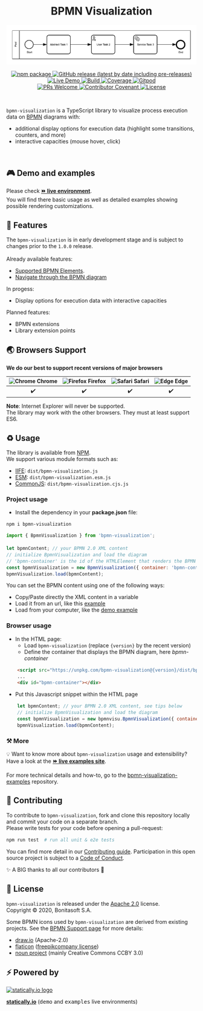 <h1 align="center">BPMN Visualization</h1>
<div align="center">
    <p align="center"> <img title="BPMN Visualization" src="docs/users/images/diagram-example.png" alt="BPMN Visualization diagram example"></p>
    <p align="center"> 
        <a href="https://npmjs.org/package/bpmn-visualization">
          <img alt="npm package" src="https://img.shields.io/npm/v/bpmn-visualization.svg?color=orange"> 
        </a> 
        <a href="https://github.com/process-analytics/bpmn-visualization-js/releases">
          <img alt="GitHub release (latest by date including pre-releases)" src="https://img.shields.io/github/v/release/process-analytics/bpmn-visualization-js?label=changelog&include_prereleases"> 
        </a> 
        <a href="https://cdn.statically.io/gh/process-analytics/bpmn-visualization-examples/master/examples/index.html">
          <img alt="Live Demo" src="https://img.shields.io/badge/demo-online-blueviolet.svg"> 
        </a> 
        <a href="https://github.com/process-analytics/bpmn-visualization-js/actions">
          <img alt="Build" src="https://github.com/process-analytics/bpmn-visualization-js/workflows/Build/badge.svg"> 
        </a> 
        <a href="https://sonarcloud.io/dashboard?id=process-analytics_bpmn-visualization-js">
          <img alt="Coverage" src="https://sonarcloud.io/api/project_badges/measure?project=process-analytics_bpmn-visualization-js&metric=coverage"
               title="The code coverage is underestimated. It doesn't count the code that is only tested through HTML page.">
        </a>
        <a href="https://gitpod.io/#https://github.com/process-analytics/bpmn-visualization-js" target="_blank">
          <img alt="Gitpod" src="https://img.shields.io/badge/Gitpod-ready--to--code-chartreuse?logo=gitpod"> 
        </a> 
        <br>
        <a href="CONTRIBUTING.md">
          <img alt="PRs Welcome" src="https://img.shields.io/badge/PRs-welcome-ff69b4.svg?style=flat-square"> 
        </a> 
        <a href="CODE_OF_CONDUCT.md">
          <img alt="Contributor Covenant" src="https://img.shields.io/badge/Contributor%20Covenant-v2.0%20adopted-ff69b4.svg"> 
        </a> 
        <a href="LICENSE">
          <img alt="License" src="https://img.shields.io/github/license/process-analytics/bpmn-visualization-js?color=blue"> 
        </a>
    </p>
</div>  
<br>

`bpmn-visualization` is a TypeScript library to visualize process execution data on [BPMN](https://www.omg.org/spec/BPMN/2.0.2/) diagrams with:
- additional display options for execution data (highlight some transitions, counters, and more)
- interactive capacities (mouse hover, click)

<br>


## 🎮 Demo and examples 

Please check [__⏩ live environment__](https://cdn.statically.io/gh/process-analytics/bpmn-visualization-examples/master/examples/index.html). \
You will find there basic usage as well as detailed examples showing possible rendering customizations.

## 🎨 Features

The `bpmn-visualization` is in early development stage and is subject to changes prior to the `1.0.0` release.\
\
Already available features:
- [Supported BPMN Elements](https://process-analytics.github.io/bpmn-visualization-js/#supported-bpmn-elements).
- [Navigate through the BPMN diagram](https://process-analytics.github.io/bpmn-visualization-js/#diagram-navigation)

In progess:
- Display options for execution data with interactive capacities

Planned features:
- BPMN extensions
- Library extension points

## 🌏 Browsers Support

**We do our best to support recent versions of major browsers**

| <img src="https://www.google.com/chrome/static/images/chrome-logo.svg" alt="Chrome" width="18px" height="18px" /> Chrome | <img src="https://user-media-prod-cdn.itsre-sumo.mozilla.net/uploads/products/2020-04-14-08-36-13-8dda6f.png" alt="Firefox" width="18px" height="18px" /> Firefox | <img src="https://developer.apple.com/assets/elements/icons/safari/safari-96x96.png" alt="Safari" width="18px" height="18px" /> Safari | <img src="https://avatars0.githubusercontent.com/u/11354582?s=200&v=4" alt="Edge" width="18px" height="18px" /> Edge |
| :---------: | :---------: | :---------: | :---------: |
|  ✔️ |  ✔️ |  ✔️ |  ✔️ |

**Note**: Internet Explorer will never be supported. \
The library may work with the other browsers. They must at least support ES6.


## ♻️ Usage
The library is available from [NPM](https://npmjs.org/package/bpmn-visualization). \
We support various module formats such as:
- [IIFE](https://developer.mozilla.org/en-US/docs/Glossary/IIFE): `dist/bpmn-visualization.js`
- [ESM](https://dev.to/iggredible/what-the-heck-are-cjs-amd-umd-and-esm-ikm): `dist/bpmn-visualization.esm.js`
- [CommonJS](https://www.typescriptlang.org/docs/handbook/2/modules.html#commonjs): `dist/bpmn-visualization.cjs.js`
  

### Project usage

* Install the dependency in your **package.json** file:
```shell script
npm i bpmn-visualization
```

```javascript
import { BpmnVisualization } from 'bpmn-visualization';

let bpmnContent; // your BPMN 2.0 XML content
// initialize BpmnVisualization and load the diagram
// 'bpmn-container' is the id of the HTMLElement that renders the BPMN Diagram
const bpmnVisualization = new BpmnVisualization({ container: 'bpmn-container'});
bpmnVisualization.load(bpmnContent);
```

You can set the BPMN content using one of the following ways:
  * Copy/Paste directly the XML content in a variable
  * Load it from an url, like this [example](https://github.com/process-analytics/bpmn-visualization-examples/blob/master/examples/display-bpmn-diagram/load-remote-bpmn-diagrams/index.html)
  * Load from your computer, like the [demo example](https://github.com/process-analytics/bpmn-visualization-js/blob/master/src/demo/index.ts)


### Browser usage

* In the HTML page:
   * Load `bpmn-visualization` (replace `{version}` by the recent version)
   * Define the container that displays the BPMN diagram, here _bpmn-container_
```html
    <script src="https://unpkg.com/bpmn-visualization@{version}/dist/bpmn-visualization.js"></script>
    ...
    <div id="bpmn-container"></div>
```
* Put this Javascript snippet within the HTML page
```javascript
    let bpmnContent; // your BPMN 2.0 XML content, see tips below
    // initialize BpmnVisualization and load the diagram
    const bpmnVisualization = new bpmnvisu.BpmnVisualization({ container: 'bpmn-container'});
    bpmnVisualization.load(bpmnContent);
```

### ⚒️ More

💡 Want to know more about `bpmn-visualization` usage and extensibility? Have a look at the
[__⏩ live examples site__](https://cdn.statically.io/gh/process-analytics/bpmn-visualization-examples/master/examples/index.html).

For more technical details and how-to, go to the [bpmn-visualization-examples](https://github.com/process-analytics/bpmn-visualization-examples/)
repository.

## 🔧 Contributing

To contribute to `bpmn-visualization`, fork and clone this repository locally and commit your code on a separate branch. \
Please write tests for your code before opening a pull-request:

```sh
npm run test  # run all unit & e2e tests
```

You can find more detail in our [Contributing guide](CONTRIBUTING.md). Participation in this open source project is subject to a [Code of Conduct](CODE_OF_CONDUCT.md).

✨ A BIG thanks to all our contributors 🙂


## 📃 License

`bpmn-visualization` is released under the [Apache 2.0](LICENSE) license. \
Copyright &copy; 2020, Bonitasoft S.A.

Some BPMN icons used by `bpmn-visualization` are derived from existing projects. See the [BPMN Support page](docs/users/bpmn-support.adoc)
for more details:
- [draw.io](https://github.com/jgraph/drawio) (Apache-2.0)
- [flaticon](https://www.flaticon.com) ([freepikcompany license](https://www.freepikcompany.com/legal#nav-flaticon))
- [noun project](https://thenounproject.com/) (mainly Creative Commons CCBY 3.0)


## ⚡ Powered by

[![statically.io logo](https://statically.io/icons/icon-96x96.png "statically.io")](https://statically.io)

**[statically.io](https://statically.io)** (<kbd>demo</kbd> and <kbd>examples</kbd> live environments)


[demo-live-environment]: https://cdn.statically.io/gh/process-analytics/bpmn-visualization-examples/master/demo/index.html
